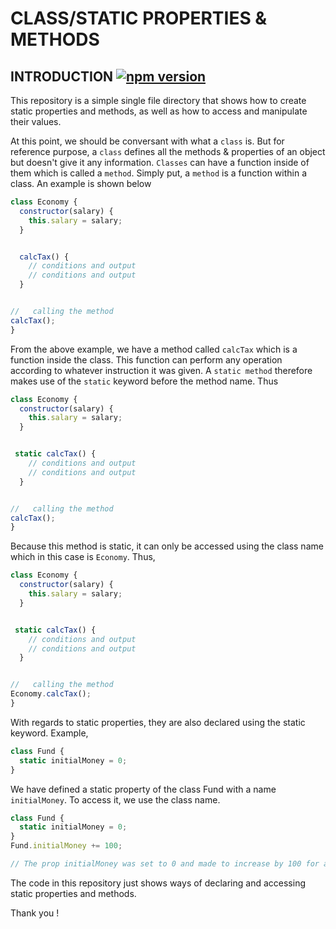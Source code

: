# CLASS/STATIC PROPERTIES & METHODS

## INTRODUCTION [![npm version](https://img.shields.io/npm/v/react.svg?style=flat)](https://www.npmjs.com/package/react)

This repository is a simple single file directory that shows how to create static properties and methods, as well as how to access and manipulate their values.

At this point, we should be conversant with what a `class` is. But for reference purpose, a `class` defines all the methods & properties of an object but doesn't give it any information. `Classes` can have a function inside of them which is called a `method`. Simply put, a `method` is a function within a class. An example is shown below

```js
class Economy {
  constructor(salary) {
    this.salary = salary;
  }


  calcTax() {
    // conditions and output
    // conditions and output
  }


//   calling the method
calcTax();
}
```

From the above example, we have a method called `calcTax` which is a function inside the class. This function can perform any operation according to whatever instruction it was given. A `static method` therefore makes use of the `static` keyword before the method name. Thus

```js
class Economy {
  constructor(salary) {
    this.salary = salary;
  }


 static calcTax() {
    // conditions and output
    // conditions and output
  }


//   calling the method
calcTax();
}
```

Because this method is static, it can only be accessed using the class name which in this case is `Economy`. Thus,

```js
class Economy {
  constructor(salary) {
    this.salary = salary;
  }


 static calcTax() {
    // conditions and output
    // conditions and output
  }


//   calling the method
Economy.calcTax();
}

```

With regards to static properties, they are also declared using the static keyword. Example,

```js
class Fund {
  static initialMoney = 0;
}
```

We have defined a static property of the class Fund with a name `initialMoney`. To access it, we use the class name.

```js
class Fund {
  static initialMoney = 0;
}
Fund.initialMoney += 100;

// The prop initialMoney was set to 0 and made to increase by 100 for addition.
```

The code in this repository just shows ways of declaring and accessing static properties and methods.

Thank you !
